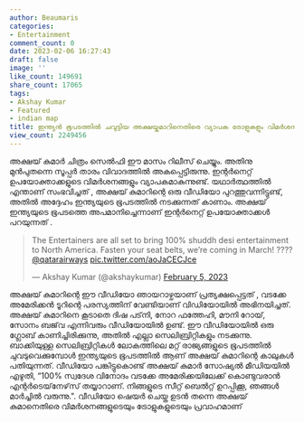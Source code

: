 ```yaml
---
author: Beaumaris
categories:
- Entertainment
comment_count: 0
date: 2023-02-06 16:27:43
draft: false
image: ''
like_count: 149691
share_count: 17065
tags:
- Akshay Kumar
- Featured
- indian map
title: ഇന്ത്യൻ ഭൂപടത്തിൽ ചവുട്ടിയ അക്ഷയ്കുമാറിനെതിരെ വ്യാപക ട്രോളുകളും വിമർശനവും
view_count: 2249456
---
```


അക്ഷയ് കുമാർ ചിത്രം സെൽഫി ഈ മാസം റിലീസ് ചെയ്യും. അതിനു മുൻപുതന്നെ സൂപ്പർ താരം വിവാദത്തിൽ അകപ്പെട്ടിരുന്നു. ഇന്റർനെറ്റ് ഉപയോക്താക്കളുടെ വിമർശനങ്ങളും വ്യാപകമാകുന്നുണ്ട്. യഥാർത്ഥത്തിൽ എന്താണ് സംഭവിച്ചത് , അക്ഷയ് കുമാറിന്റെ ഒരു വീഡിയോ പുറത്തുവന്നിട്ടുണ്ട്, അതിൽ അദ്ദേഹം ഇന്ത്യയുടെ ഭൂപടത്തിൽ നടക്കുന്നത് കാണാം. അക്ഷയ് ഇന്ത്യയുടെ ഭൂപടത്തെ അപമാനിച്ചെന്നാണ് ഇന്റർനെറ്റ് ഉപയോക്താക്കൾ പറയുന്നത് . 

> The Entertainers are all set to bring 100% shuddh desi entertainment to North America. Fasten your seat belts, we’re coming in March! ???? [@qatarairways](https://twitter.com/qatarairways?ref_src=twsrc%5Etfw) [pic.twitter.com/aoJaCECJce](https://t.co/aoJaCECJce)
> 
> — Akshay Kumar (@akshaykumar) [February 5, 2023](https://twitter.com/akshaykumar/status/1622260006010724353?ref_src=twsrc%5Etfw)

അക്ഷയ് കുമാറിന്റെ ഈ വീഡിയോ ഞായറാഴ്ചയാണ് പ്രത്യക്ഷപ്പെട്ടത് , വടക്കേ അമേരിക്കൻ ടൂറിന്റെ പരസ്യത്തിന് വേണ്ടിയാണ് വിഡിയോയിൽ അഭിനയിച്ചത്. അക്ഷയ് കുമാറിനെ കൂടാതെ ദിഷ പട്‌നി, നോറ ഫത്തേഹി, മൗനി റോയ്, സോനം ബജ്‌വ എന്നിവരും വീഡിയോയിൽ ഉണ്ട്. ഈ വീഡിയോയിൽ ഒരു ഗ്ലോബ് കാണിച്ചിരിക്കുന്നു, അതിൽ എല്ലാ സെലിബ്രിറ്റികളും നടക്കുന്നു. ബാക്കിയുള്ള സെലിബ്രിറ്റികൾ ലോകത്തിലെ മറ്റ് രാജ്യങ്ങളുടെ ഭൂപടത്തിൽ ചുവടുവെക്കുമ്പോൾ ഇന്ത്യയുടെ ഭൂപടത്തിൽ ആണ് അക്ഷയ് കുമാറിന്റെ കാലുകൾ പതിയുന്നത്. വീഡിയോ പങ്കിട്ടുകൊണ്ട് അക്ഷയ് കുമാർ സോഷ്യൽ മീഡിയയിൽ എഴുതി, “100% സ്വദേശ വിനോദം വടക്കേ അമേരിക്കയിലേക്ക് കൊണ്ടുവരാൻ എന്റർടെയ്‌നേഴ്‌സ് തയ്യാറാണ്. നിങ്ങളുടെ സീറ്റ് ബെൽറ്റ് ഉറപ്പിക്കൂ, ഞങ്ങൾ മാർച്ചിൽ വരുന്നു.". വീഡിയോ ഷെയർ ചെയ്ത ഉടൻ തന്നെ അക്ഷയ് കുമാനെതിരെ വിമർശനങ്ങളുടെയും ട്രോളുകളുടെയും പ്രവാഹമാണ്
